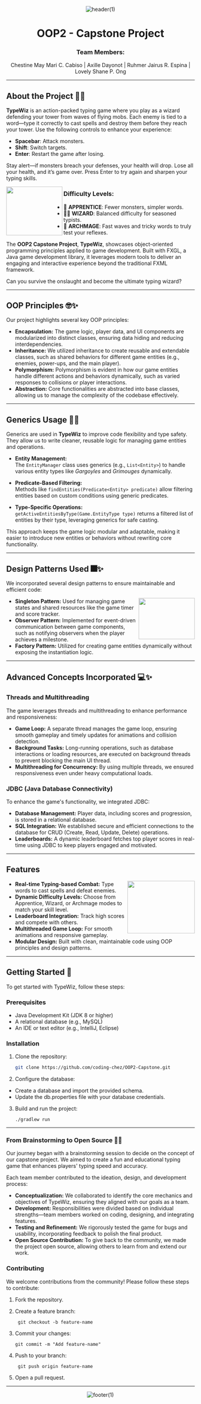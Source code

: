 <div align="center">
  
 ![header(1)](https://github.com/user-attachments/assets/4dd0eebd-3bd3-4e09-a710-bdb52f95d179)

</div>

<div align="center">
  
# OOP2 - Capstone Project

</div>

<div align="center">
  
<h3>
Team Members:
</h3>

<p>
Chestine May Mari C. Cabiso |
Axille Dayonot |
Ruhmer Jairus R. Espina |
Lovely Shane P. Ong
</p>

</div>

---


## About the Project 💜✨

**TypeWiz** is an action-packed typing game where you play as a wizard defending your tower from waves of flying mobs. Each enemy is tied to a word—type it correctly to cast spells and destroy them before they reach your tower. Use the following controls to enhance your experience:
- **Spacebar**: Attack monsters.
- **Shift**: Switch targets.
- **Enter**: Restart the game after losing.

Stay alert—if monsters breach your defenses, your health will drop. Lose all your health, and it’s game over. Press Enter to try again and sharpen your typing skills.

<img src="https://github.com/user-attachments/assets/473d53ad-e2f5-4f8d-8aea-6b65eaf959f5" width="150" height="130" align="left" />

### Difficulty Levels:
- 💫 **APPRENTICE**: Fewer monsters, simpler words.
- 🧙‍♂️ **WIZARD**: Balanced difficulty for seasoned typists.
- 🔮 **ARCHMAGE**: Fast waves and tricky words to truly test your reflexes.

The **OOP2 Capstone Project**, **TypeWiz**, showcases object-oriented programming principles applied to game development. Built with FXGL, a Java game development library, it leverages modern tools to deliver an engaging and interactive experience beyond the traditional FXML framework.

Can you survive the onslaught and become the ultimate typing wizard?

---

## OOP Principles 🤓✨

Our project highlights several key OOP principles:

- **Encapsulation:** The game logic, player data, and UI components are modularized into distinct classes, ensuring data hiding and reducing interdependencies.
- **Inheritance:** We utilized inheritance to create reusable and extendable classes, such as shared behaviors for different game entities (e.g., enemies, power-ups, and the main player).
- **Polymorphism:** Polymorphism is evident in how our game entities handle different actions and behaviors dynamically, such as varied responses to collisions or player interactions.
- **Abstraction:** Core functionalities are abstracted into base classes, allowing us to manage the complexity of the codebase effectively.

---

## Generics Usage 🧩✨

Generics are used in **TypeWiz** to improve code flexibility and type safety. They allow us to write cleaner, reusable logic for managing game entities and operations.

- **Entity Management:**  
  The `EntityManager` class uses generics (e.g., `List<Entity>`) to handle various entity types like *Gargoyles* and *Grimouges* dynamically.

- **Predicate-Based Filtering:**  
  Methods like `findEntities(Predicate<Entity> predicate)` allow filtering entities based on custom conditions using generic predicates.

- **Type-Specific Operations:**  
  `getActiveEntitiesByType(Game.EntityType type)` returns a filtered list of entities by their type, leveraging generics for safe casting.

This approach keeps the game logic modular and adaptable, making it easier to introduce new entities or behaviors without rewriting core functionality.

---

## Design Patterns Used 🎆✨

We incorporated several design patterns to ensure maintainable and efficient code:

<img src="https://github.com/user-attachments/assets/f4be2632-bdb9-410b-b1a6-00f6fe8e5ee6" width="150" height="110" align="right" />

- **Singleton Pattern:** Used for managing game states and shared resources like the game timer and score tracker.
- **Observer Pattern:** Implemented for event-driven communication between game components, such as notifying observers when the player achieves a milestone.
- **Factory Pattern:** Utilized for creating game entities dynamically without exposing the instantiation logic.

---

## Advanced Concepts Incorporated 💻✨

### Threads and Multithreading
The game leverages threads and multithreading to enhance performance and responsiveness:
- **Game Loop:** A separate thread manages the game loop, ensuring smooth gameplay and timely updates for animations and collision detection.
- **Background Tasks:** Long-running operations, such as database interactions or loading resources, are executed on background threads to prevent blocking the main UI thread.
- **Multithreading for Concurrency:** By using multiple threads, we ensured responsiveness even under heavy computational loads.

### JDBC (Java Database Connectivity)
To enhance the game's functionality, we integrated JDBC:
- **Database Management:** Player data, including scores and progression, is stored in a relational database.
- **SQL Integration:** We established secure and efficient connections to the database for CRUD (Create, Read, Update, Delete) operations.
- **Leaderboards:** A dynamic leaderboard fetches top player scores in real-time using JDBC to keep players engaged and motivated.

---

## Features
<img src="https://github.com/user-attachments/assets/8aa88937-db30-46b6-adcf-b6c71043fcd3" width="180" height="140" align="right" />

- **Real-time Typing-based Combat:** Type words to cast spells and defeat enemies.
- **Dynamic Difficulty Levels:** Choose from Apprentice, Wizard, or Archmage modes to match your skill level.
- **Leaderboard Integration:** Track high scores and compete with others.
- **Multithreaded Game Loop:** For smooth animations and responsive gameplay.
- **Modular Design:** Built with clean, maintainable code using OOP principles and design patterns.

---

## Getting Started 🚀

To get started with TypeWiz, follow these steps:

### Prerequisites
- Java Development Kit (JDK 8 or higher)
- A relational database (e.g., MySQL)
- An IDE or text editor (e.g., IntelliJ, Eclipse)

### Installation
1. Clone the repository:
   ```bash
   git clone https://github.com/coding-chez/OOP2-Capstone.git
2. Configure the database:
- Create a database and import the provided schema.
- Update the db.properties file with your database credentials.
3. Build and run the project:

       ./gradlew run

---

### From Brainstorming to Open Source 🔮✨

Our journey began with a brainstorming session to decide on the concept of our capstone project. We aimed to create a fun and educational typing game that enhances players' typing speed and accuracy.

Each team member contributed to the ideation, design, and development process:

- **Conceptualization:** We collaborated to identify the core mechanics and objectives of TypeWiz, ensuring they aligned with our goals as a team.
- **Development:** Responsibilities were divided based on individual strengths—team members worked on coding, designing, and integrating features.
- **Testing and Refinement:** We rigorously tested the game for bugs and usability, incorporating feedback to polish the final product.
- **Open Source Contribution:** To give back to the community, we made the project open source, allowing others to learn from and extend our work.

### Contributing

We welcome contributions from the community! Please follow these steps to contribute:

1. Fork the repository.
2. Create a feature branch:

        git checkout -b feature-name

3. Commit your changes:

       git commit -m "Add feature-name"

4. Push to your branch:

        git push origin feature-name

5. Open a pull request.


---

<div align="center">
  
  ![footer(1)](https://github.com/user-attachments/assets/6b683d29-6530-442c-a289-10199c004313)

  
</div>
